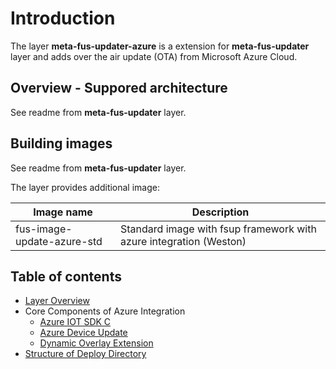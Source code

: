 # Introduction

The layer **meta-fus-updater-azure** is a extension for **meta-fus-updater** layer
and adds over the air update (OTA) from Microsoft Azure Cloud.

## Overview - Suppored architecture

See readme from **meta-fus-updater** layer.

## Building images

See readme from **meta-fus-updater** layer.

The layer provides additional image:

| Image name     | Description             |
|----------------|-------------------------|
| fus-image-update-azure-std  | Standard image with fsup framework with azure integration (Weston) |

## Table of contents

- [Layer Overview](docs/layer-description.md)
- Core Components of Azure Integration
    - [Azure IOT SDK C](docs/azure-iot-sdk-c.md)
    - [Azure Device Update](docs/azure-device-update.md)
    - [Dynamic Overlay Extension](docs/dynamic-overlay.md)
- [Structure of Deploy Directory](docs/deployment-overview.md)
